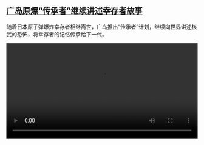 <!--1691408826000-->
[广岛原爆“传承者”继续讲述幸存者故事](https://www.dw.com/zh/%E5%B9%BF%E5%B2%9B%E5%8E%9F%E7%88%86%E2%80%9C%E4%BC%A0%E6%89%BF%E8%80%85%E2%80%9D%E7%BB%A7%E7%BB%AD%E8%AE%B2%E8%BF%B0%E5%B9%B8%E5%AD%98%E8%80%85%E6%95%85%E4%BA%8B/a-66458350)
------

<p>随着日本原子弹爆炸幸存者相继离世，广岛推出“传承者”计划，继续向世界讲述核武的恐怖，将幸存者的记忆传承给下一代。</small></p><video src="https://tvdownloaddw-a.akamaihd.net/dwtv_video/flv/vdt_zh/2023/bchi230807_001_hiroshima_01r_AVC_1280x720.mp4" controls style="width:100%"></video>
